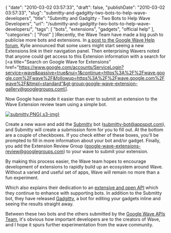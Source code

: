 {
    "date": "2010-03-02 03:57:33",
    "draft": false,
    "publishDate": "2010-03-02 03:57:33",
    "slug": "submitty-and-gadgitty-two-bots-to-help-wave-developers",
    "title": "Submitty and Gadgitty - Two Bots to Help Wave Developers",
    "url": "\/submitty-and-gadgitty-two-bots-to-help-wave-developers\/",
    "tags": [
        "bots",
        "extensions",
        "gadgets",
        "official help"
    ],
    "categories": [
        "Post"
    ]
}Recently, the Wave Team have made a big push to publicise more bots and
extensions. In [a post to the Google Wave Help
forum](http://www.google.com/support/forum/p/wave/thread?tid=33e8c48d858bd0ea&hl=en "Google Wave Help Forum Extension Link info"),
Kylie announced that some users might start seeing a new Extensions link
in their navigation panel. Then enterprising Wavers noted that anyone
could get access to this Extension information with a search for \[&lt;a
title="Search on Google Wave for Extensions"
href="https://www.google.com/accounts/ServiceLogin?service=wave&passive=true&nui=1&continue=https%3A%2F%2Fwave.google.com%2Fwave%2F&followup=https%3A%2F%2Fwave.google.com%2Fwave%2F&ltmpl=standard"&gt;group:google-wave-extension-gallery@googlegroups.com\].

Now Google have made it easier than ever to submit an extension to the
Wave Extension review team using a simple bot.

[![submitty.PNG](https://turbo.geekorium.com.au/submitty.PNG){.s3-img}](http://wave-samples-gallery.appspot.com/about_app?app_id=109013)

Create a new wave and add the
[Submitty](http://wave-samples-gallery.appspot.com/about_app?app_id=109013)
bot (submitty-bot@appspot.com), and Submitty will create a submission
form for you to fill out. At the bottom are a couple of checkboxes. If
you check either of these boxes, you'll be prompted to fill in more
information about your bot and/or gadget. Finally, you add the Extension
Review Group (google-wave-extensions-review@googlegroups.com) to your
wave to submit your extension.

By making this process easier, the Wave team hopes to encourage
development of extensions to rapidly build up an ecosystem around Wave.
Without a varied and useful set of apps, Wave will remain no more than a
fun experiment.

Which also explains their dedication to an [extensive and open
API](http://code.google.com/apis/wave/guide.html) which they continue to
enhance with supporting bots. In addition to the Submitty bot, they have
released
[Gadgitty](http://wave-samples-gallery.appspot.com/about_app?app_id=109011),
a bot for editing your gadgets inline and seeing the results straight
away.

Between these two bots and the others submitted by the [Google Wave APIs
Team](http://wave-samples-gallery.appspot.com/profile?id=63033), it's
obvious how important developers are to the creators of Wave, and I hope
it spurs further experimentation from the wave community.